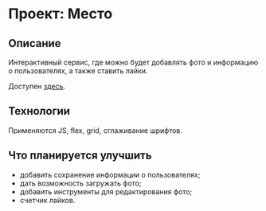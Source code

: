 # Проект: Место
## Описание
Интерактивный сервис, где можно будет добавлять фото и  информацию о пользователях, а также ставить лайки.  

Доступен [здесь](https://alexgusarov.github.io/mesto/). 

## Технологии
Применяются JS, flex, grid, сглаживание шрифтов. 

## Что планируется улучшить
* добавить сохранение информации о пользователях;
* дать возможность загружать фото;
* добавить инструменты для редактирования фото;
* счетчик лайков.

